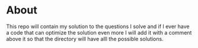 # About
This repo will contain my solution to the questions I solve and if I ever have a code that can optimize the solution even more I will add it with a comment above it so that the directory will have alll the possible solutions.
